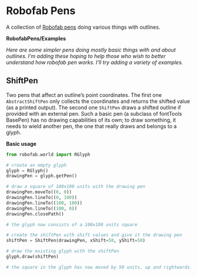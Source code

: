 Robofab Pens
================

A collection of [Robofab pens](http://robofab.org/objects/pen.html) doing various things with outlines.

**RobofabPens/Examples**

*Here are some simpler pens doing mostly basic things with and about outlines. I’m adding these hoping to help those who wish to better understand how robofab pen works. I’ll try adding a variety of examples.*

## ShiftPen

Two pens that affect an outline’s point coordinates. The first one ```AbstractShiftPen``` only collects the coordinates and returns the shifted value (as a printed output). The second one ```ShiftPen``` draws a shifted outline if provided with an external pen. Such a basic pen (a subclass of fontTools BasePen) has no drawing capabilities of its own; to draw something, it needs to wield another pen, the one that really draws and belongs to a glyph.

**Basic usage**
```python
from robofab.world import RGlyph

# create an empty glyph
glyph = RGlyph()
drawingPen = glyph.getPen()

# draw a square of 100x100 units with the drawing pen
drawingPen.moveTo((0, 0))
drawingPen.lineTo((0, 100))
drawingPen.lineTo((100, 100))
drawingPen.lineTo((100, 0))
drawingPen.closePath()

# the glyph now consists of a 100x100 units square

# create the shiftPen with shift values and give it the drawing pen
shiftPen = ShiftPen(drawingPen, xShift=50, yShift=50)

# draw the existing glyph with the shiftPen
glyph.draw(shiftPen)

# the square in the glyph has now moved by 50 units, up and rightwards.
```